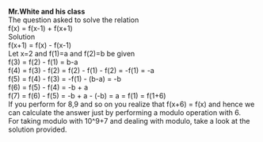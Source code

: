 <b>Mr.White and his class</b><br />
The question asked to solve the relation <br />
f(x) = f(x-1) + f(x+1)<br />
Solution<br />
f(x+1) = f(x) - f(x-1) <br />
Let x=2 and f(1)=a and f(2)=b be given<br />
f(3) = f(2) - f(1) = b-a<br />
f(4) = f(3) - f(2) = f(2) - f(1) - f(2) = -f(1) = -a<br />
f(5) = f(4) - f(3) = -f(1) - (b-a) = -b <br />
f(6) = f(5) - f(4) = -b + a <br />
f(7) = f(6) - f(5) = -b + a - (-b) = a = f(1) = f(1+6)<br />
If you perform for 8,9 and so on you realize that f(x+6) = f(x) and hence we can calculate the answer just by performing a modulo operation with 6.<br />
For taking modulo with 10^9+7 and dealing with modulo, take a look at the solution provided.
